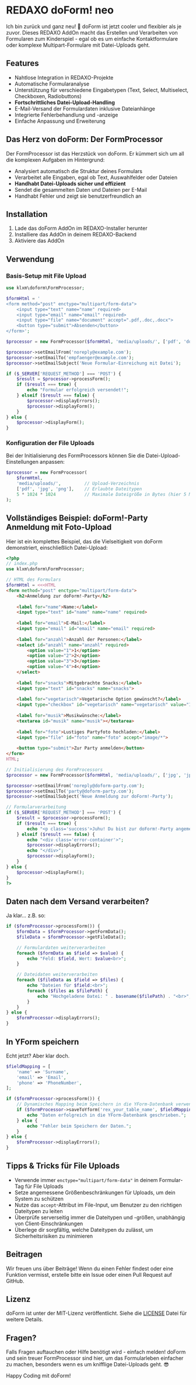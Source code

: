 # REDAXO doForm! neo

Ich bin zurück und ganz neu! 🎉 doForm ist jetzt cooler und flexibler als je zuvor. Dieses REDAXO AddOn macht das Erstellen und Verarbeiten von Formularen zum Kinderspiel - egal ob es um einfache Kontaktformulare oder komplexe Multipart-Formulare mit Datei-Uploads geht.

## Features

- Nahtlose Integration in REDAXO-Projekte
- Automatische Formularanalyse
- Unterstützung für verschiedene Eingabetypen (Text, Select, Multiselect, Checkboxen, Radiobuttons)
- **Fortschrittliches Datei-Upload-Handling**
- E-Mail-Versand der Formulardaten inklusive Dateianhänge
- Integrierte Fehlerbehandlung und -anzeige
- Einfache Anpassung und Erweiterung

## Das Herz von doForm: Der FormProcessor

Der FormProcessor ist das Herzstück von doForm. Er kümmert sich um all die komplexen Aufgaben im Hintergrund:

- Analysiert automatisch die Struktur deines Formulars
- Verarbeitet alle Eingaben, egal ob Text, Auswahlfelder oder Dateien
- **Handhabt Datei-Uploads sicher und effizient**
- Sendet die gesammelten Daten und Dateien per E-Mail
- Handhabt Fehler und zeigt sie benutzerfreundlich an

## Installation

1. Lade das doForm AddOn im REDAXO-Installer herunter
2. Installiere das AddOn in deinem REDAXO-Backend
3. Aktiviere das AddOn

## Verwendung

### Basis-Setup mit File Upload

```php
use klxm\doform\FormProcessor;

$formHtml = '
<form method="post" enctype="multipart/form-data">
    <input type="text" name="name" required>
    <input type="email" name="email" required>
    <input type="file" name="document" accept=".pdf,.doc,.docx">
    <button type="submit">Absenden</button>
</form>';

$processor = new FormProcessor($formHtml, 'media/uploads/', ['pdf', 'doc', 'docx'], 5 * 1024 * 1024);

$processor->setEmailFrom('noreply@example.com');
$processor->setEmailTo('empfaenger@example.com');
$processor->setEmailSubject('Neue Formular-Einreichung mit Datei');

if ($_SERVER['REQUEST_METHOD'] === 'POST') {
    $result = $processor->processForm();
    if ($result === true) {
        echo "Formular erfolgreich versendet!";
    } elseif ($result === false) {
        $processor->displayErrors();
        $processor->displayForm();
    }
} else {
    $processor->displayForm();
}
```

### Konfiguration der File Uploads

Bei der Initialisierung des FormProcessors können Sie die Datei-Upload-Einstellungen anpassen:

```php
$processor = new FormProcessor(
    $formHtml,
    'media/uploads/',         // Upload-Verzeichnis
    ['pdf', 'jpg', 'png'],    // Erlaubte Dateitypen
    5 * 1024 * 1024           // Maximale Dateigröße in Bytes (hier 5 MB)
);
```

## Vollständiges Beispiel: doForm!-Party Anmeldung mit Foto-Upload

Hier ist ein komplettes Beispiel, das die Vielseitigkeit von doForm demonstriert, einschließlich Datei-Upload:

```php
<?php
// index.php
use klxm\doform\FormProcessor;

// HTML des Formulars
$formHtml = <<<HTML
<form method="post" enctype="multipart/form-data">
    <h2>Anmeldung zur doForm!-Party</h2>
    
    <label for="name">Name:</label>
    <input type="text" id="name" name="name" required>
    
    <label for="email">E-Mail:</label>
    <input type="email" id="email" name="email" required>
    
    <label for="anzahl">Anzahl der Personen:</label>
    <select id="anzahl" name="anzahl" required>
        <option value="1">1</option>
        <option value="2">2</option>
        <option value="3">3</option>
        <option value="4">4</option>
    </select>
    
    <label for="snacks">Mitgebrachte Snacks:</label>
    <input type="text" id="snacks" name="snacks">
    
    <label for="vegetarisch">Vegetarische Option gewünscht?</label>
    <input type="checkbox" id="vegetarisch" name="vegetarisch" value="1">
    
    <label for="musik">Musikwünsche:</label>
    <textarea id="musik" name="musik"></textarea>
    
    <label for="foto">Lustiges Partyfoto hochladen:</label>
    <input type="file" id="foto" name="foto" accept="image/*">
    
    <button type="submit">Zur Party anmelden</button>
</form>
HTML;

// Initialisierung des FormProcessors
$processor = new FormProcessor($formHtml, 'media/uploads/', ['jpg', 'jpeg', 'png', 'gif'], 5 * 1024 * 1024);

$processor->setEmailFrom('noreply@doform-party.com');
$processor->setEmailTo('party@doform-party.com');
$processor->setEmailSubject('Neue Anmeldung zur doForm!-Party');

// Formularverarbeitung
if ($_SERVER['REQUEST_METHOD'] === 'POST') {
    $result = $processor->processForm();
    if ($result === true) {
        echo "<p class='success'>Juhu! Du bist zur doForm!-Party angemeldet. Wir freuen uns auf dich und dein Foto!</p>";
    } elseif ($result === false) {
        echo "<div class='error-container'>";
        $processor->displayErrors();
        echo "</div>";
        $processor->displayForm();
    }
} else {
    $processor->displayForm();
}
?>
```

## Daten nach dem Versand verarbeiten?

Ja klar… z.B. so: 

```php
if ($formProcessor->processForm()) {
    $formData = $formProcessor->getFormData();
    $fileData = $formProcessor->getFileData();

    // Formulardaten weiterverarbeiten
    foreach ($formData as $field => $value) {
        echo "Feld: $field, Wert: $value<br>";
    }

    // Dateidaten weiterverarbeiten
    foreach ($fileData as $field => $files) {
        echo "Dateien für $field:<br>";
        foreach ($files as $filePath) {
            echo "Hochgeladene Datei: " . basename($filePath) . "<br>";
        }
    }
} else {
    $formProcessor->displayErrors();
}

```

## In YForm speichern

Echt jetzt?
Aber klar doch.

```php
$fieldMapping = [
    'name' => 'Surname',
    'email' => 'Email',
    'phone' => 'PhoneNumber',
];

if ($formProcessor->processForm()) {
    // Dynamisches Mapping beim Speichern in die YForm-Datenbank verwenden
    if ($formProcessor->saveToYform('rex_your_table_name', $fieldMapping)) {
        echo "Daten erfolgreich in die YForm-Datenbank geschrieben.";
    } else {
        echo "Fehler beim Speichern der Daten.";
    }
} else {
    $formProcessor->displayErrors();
}

```


## Tipps & Tricks für File Uploads

- Verwende immer `enctype="multipart/form-data"` in deinem Formular-Tag für File Uploads
- Setze angemessene Größenbeschränkungen für Uploads, um dein System zu schützen
- Nutze das `accept`-Attribut im File-Input, um Benutzer zu den richtigen Dateitypen zu leiten
- Überprüfe serverseitig immer die Dateitypen und -größen, unabhängig von Client-Einschränkungen
- Überlege dir sorgfältig, welche Dateitypen du zulässt, um Sicherheitsrisiken zu minimieren

## Beitragen

Wir freuen uns über Beiträge! Wenn du einen Fehler findest oder eine Funktion vermisst, erstelle bitte ein Issue oder einen Pull Request auf GitHub.

## Lizenz

doForm ist unter der MIT-Lizenz veröffentlicht. Siehe die [LICENSE](LICENSE) Datei für weitere Details.

## Fragen?

Falls Fragen auftauchen oder Hilfe benötigt wird - einfach melden! doForm und sein treuer FormProcessor sind hier, um das Formularleben einfacher zu machen, besonders wenn es um knifflige Datei-Uploads geht. 😎

Happy Coding mit doForm!

